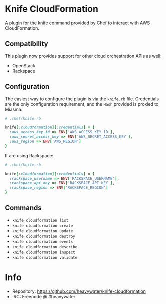 # Knife CloudFormation

A plugin for the knife command provided by Chef to
interact with AWS CloudFormation.

## Compatibility

This plugin now provides support for other cloud
orchestration APIs as well:

* OpenStack
* Rackspace

## Configuration

The easiest way to configure the plugin is via the
`knife.rb` file. Credentials are the only configuration
requirement, and the `Hash` provided is proxied to
Miasma:

```ruby
# .chef/knife.rb

knife[:cloudformation][:credentials] = {
  :aws_access_key_id => ENV['AWS_ACCESS_KEY_ID'],
  :aws_secret_access_key => ENV['AWS_SECRET_ACCESS_KEY'],
  :aws_region => ENV['AWS_REGION']
}
```

If are using Rackspace:

```ruby
# .chef/knife.rb

knife[:cloudformation][:credentials] = {
  :rackspace_username => ENV['RACKSPACE_USERNAME'],
  :rackspace_api_key => ENV['RACKSPACE_API_KEY'],
  :rackspace_region => ENV['RACKSPACE_REGION']
}
```

## Commands

* `knife cloudformation list`
* `knife cloudformation create`
* `knife cloudformation update`
* `knife cloudformation destroy`
* `knife cloudformation events`
* `knife cloudformation describe`
* `knife cloudformation inspect`
* `knife cloudformation validate`

# Info

* Repository: https://github.com/heavywater/knife-cloudformation
* IRC: Freenode @ #heavywater